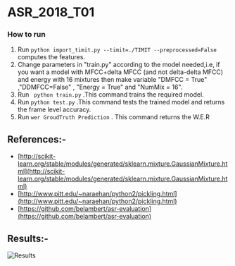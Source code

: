 # ASR_2018_T01
### How to run
1) Run ```python import_timit.py --timit=./TIMIT --preprocessed=False``` computes the features.
2) Change parameters in "train.py" according to the model needed,i.e, if you want a model with MFCC+delta MFCC (and not delta-delta MFCC) and energy with 16 mixtures then make variable "DMFCC = True" ,"DDMFCC=False" , "Energy = True" and "NumMix = 16".
3) Run ``` python train.py``` .This command trains the required model.
4) Run ```python test.py``` .This command tests the trained model and returns the frame level accuracy.
5) Run ```wer GroudTruth Prediction``` . This command returns the W.E.R
## References:-

- [http://scikit-learn.org/stable/modules/generated/sklearn.mixture.GaussianMixture.html](http://scikit-learn.org/stable/modules/generated/sklearn.mixture.GaussianMixture.html)
- [http://www.pitt.edu/~naraehan/python2/pickling.html](http://www.pitt.edu/~naraehan/python2/pickling.html)
- [https://github.com/belambert/asr-evaluation](https://github.com/belambert/asr-evaluation)

## Results:-

![Results]("https://github.com/utkarsh1705/ASR_2018_T01/blob/master/p1/results/results.png")
